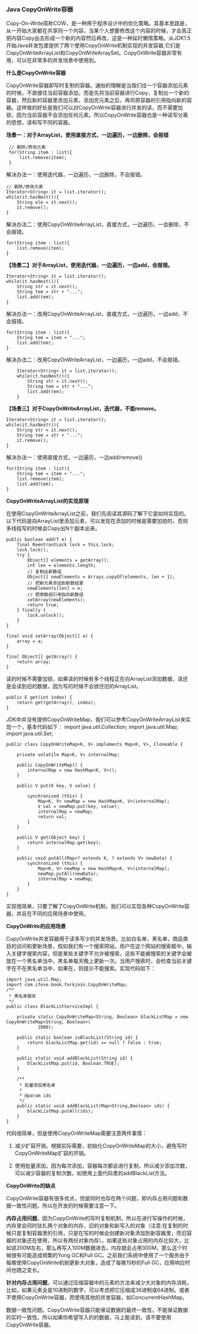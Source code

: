 ### Java CopyOnWrite容器
Copy-On-Write简称COW，是一种用于程序设计中的优化策略。其基本思路是，从一开始大家都在共享同一个内容，当某个人想要修改这个内容的时候，才会真正把内容Copy出去形成一个新的内容然后再改，这是一种延时懒惰策略。从JDK1.5开始Java并发包里提供了两个使用CopyOnWrite机制实现的并发容器,它们是CopyOnWriteArrayList和CopyOnWriteArraySet。CopyOnWrite容器非常有用，可以在非常多的并发场景中使用到。

**什么是CopyOnWrite容器**

CopyOnWrite容器即写时复制的容器。通俗的理解是当我们往一个容器添加元素的时候，不直接往当前容器添加，而是先将当前容器进行Copy，复制出一个新的容器，然后新的容器里添加元素，添加完元素之后，再将原容器的引用指向新的容器。这样做的好处是我们可以对CopyOnWrite容器进行并发的读，而不需要加锁，因为当前容器不会添加任何元素。所以CopyOnWrite容器也是一种读写分离的思想，读和写不同的容器。

**场景一：对于ArrayList，使用直接方式，一边遍历，一边删除，会报错**

	 // 删除/修改元素
	 for(String item : list){
	     list.remove(item);
	 }

解决办法一：使用迭代器，一边遍历，一边删除，不会报错。

	// 删除/修改元素 
	Iterator<String> it = list.iterator(); 
	while(it.hasNext()){ 
	    String ele = it.next(); 
	    it.remove(); 
	}

解决办法二：使用CopyOnWriteArrayList，直接方式，一边遍历，一会删除，不会报错。

	for(String item : list){ 
	    list.remove(item); 
	} 

**【场景二】对于ArrayList，使用迭代器，一边遍历，一边add，会报错。**

	Iterator<String> it = list.iterator(); 
	while(it.hasNext()){ 
	    String str = it.next(); 
	    String tem = str + "..."; 
	    list.add(tem); 
	}

解决办法一：改用CopyOnWriteArrayList，直接方式，一边遍历，一边add，不会报错。

	for(String item : list){ 
	    String tem = item + "..."; 
	    list.add(tem); 
	}

解决办法二：改用CopyOnWriteArrayList，一边遍历，一边add，不会报错。

        Iterator<String> it = list.iterator(); 
        while(it.hasNext()){ 
            String str = it.next(); 
            String tem = str + "..."; 
            list.add(tem); 
        }

**【场景三】对于CopyOnWriteArrayList，迭代器，不能remove。** 

	Iterator<String> it = list.iterator(); 
	while(it.hasNext()){ 
	    String str = it.next(); 
	    String tem = str + "..."; 
	    it.remove(); 
	}

解决办法一：使用直接方式，一边遍历，一边add/remove()
	
	for(String item : list){ 
	    String tem = item + "..."; 
	    list.remove(item); 
	    list.add(tem); 
	}  

**CopyOnWriteArrayList的实现原理**

在使用CopyOnWriteArrayList之前，我们先阅读其源码了解下它是如何实现的。以下代码是向ArrayList里添加元素，可以发现在添加的时候是需要加锁的，否则多线程写的时候会Copy出N个副本出来。

	public boolean add(T e) {
	    final ReentrantLock lock = this.lock;
	    lock.lock();
	    try {	
	        Object[] elements = getArray();
	        int len = elements.length;
	        // 复制出新数组
	        Object[] newElements = Arrays.copyOf(elements, len + 1);
	        // 把新元素添加到新数组里
	        newElements[len] = e;
	        // 把原数组引用指向新数组
	        setArray(newElements);
	        return true;
	    } finally {
	        lock.unlock();
	    }
	}

	final void setArray(Object[] a) {
	    array = a;
	}

    final Object[] getArray() {
        return array;
    }

读的时候不需要加锁，如果读的时候有多个线程正在向ArrayList添加数据，读还是会读到旧的数据，因为写的时候不会锁住旧的ArrayList。

	public E get(int index) {
	    return get(getArray(), index);
	}

JDK中并没有提供CopyOnWriteMap，我们可以参考CopyOnWriteArrayList来实现一个，基本代码如下：
	import java.util.Collection;
	import java.util.Map;
	import java.util.Set;
	
	public class CopyOnWriteMap<K, V> implements Map<K, V>, Cloneable {
	    
		private volatile Map<K, V> internalMap;
	
	    public CopyOnWriteMap() {
	        internalMap = new HashMap<K, V>();
	    }
	
	    public V put(K key, V value) {
	
	        synchronized (this) {
	            Map<K, V> newMap = new HashMap<K, V>(internalMap);
	            V val = newMap.put(key, value);
	            internalMap = newMap;
	            return val;
	        }
	    }
	
	    public V get(Object key) {
	        return internalMap.get(key);
	    }
	
	    public void putAll(Map<? extends K, ? extends V> newData) {
	        synchronized (this) {
	            Map<K, V> newMap = new HashMap<K, V>(internalMap);
	            newMap.putAll(newData);
	            internalMap = newMap;
	        }
	    }
	}

实现很简单，只要了解了CopyOnWrite机制，我们可以实现各种CopyOnWrite容器，并且在不同的应用场景中使用。

**CopyOnWrite的应用场景**

CopyOnWrite并发容器用于读多写少的并发场景。比如白名单，黑名单，商品类目的访问和更新场景，假如我们有一个搜索网站，用户在这个网站的搜索框中，输入关键字搜索内容，但是某些关键字不允许被搜索。这些不能被搜索的关键字会被放在一个黑名单当中，黑名单每天晚上更新一次。当用户搜索时，会检查当前关键字在不在黑名单当中，如果在，则提示不能搜索。实现代码如下：

	import java.util.Map;	
	import com.ifeve.book.forkjoin.CopyOnWriteMap;
	/**
	 * 黑名单服务
	 */
	public class BlackListServiceImpl {
	
	    private static CopyOnWriteMap<String, Boolean> blackListMap = new CopyOnWriteMap<String, Boolean>(
	            1000);
	
	    public static boolean isBlackList(String id) {
	        return blackListMap.get(id) == null ? false : true;
	    }
	
	    public static void addBlackList(String id) {
	        blackListMap.put(id, Boolean.TRUE);
	    }
	
	    /**
	     * 批量添加黑名单
	     *
	     * @param ids
	     */
	    public static void addBlackList(Map<String,Boolean> ids) {
	        blackListMap.putAll(ids);
	    }
	}

代码很简单，但是使用CopyOnWriteMap需要注意两件事情：

1. 减少扩容开销。根据实际需要，初始化CopyOnWriteMap的大小，避免写时CopyOnWriteMap扩容的开销。

2. 使用批量添加。因为每次添加，容器每次都会进行复制，所以减少添加次数，可以减少容器的复制次数。如使用上面代码里的addBlackList方法。

**CopyOnWrite的缺点**

CopyOnWrite容器有很多优点，但是同时也存在两个问题，即内存占用问题和数据一致性问题。所以在开发的时候需要注意一下。

**内存占用问题**。因为CopyOnWrite的写时复制机制，所以在进行写操作的时候，内存里会同时驻扎两个对象的内存，旧的对象和新写入的对象（注意:在复制的时候只是复制容器里的引用，只是在写的时候会创建新对象添加到新容器里，而旧容器的对象还在使用，所以有两份对象内存）。如果这些对象占用的内存比较大，比如说200M左右，那么再写入100M数据进去，内存就会占用300M，那么这个时候很有可能造成频繁的Yong GC和Full GC。之前我们系统中使用了一个服务由于每晚使用CopyOnWrite机制更新大对象，造成了每晚15秒的Full GC，应用响应时间也随之变长。

**针对内存占用问题**，可以通过压缩容器中的元素的方法来减少大对象的内存消耗，比如，如果元素全是10进制的数字，可以考虑把它压缩成36进制或64进制。或者不使用CopyOnWrite容器，而使用其他的并发容器，如ConcurrentHashMap。

数据一致性问题。CopyOnWrite容器只能保证数据的最终一致性，不能保证数据的实时一致性。所以如果你希望写入的的数据，马上能读到，请不要使用CopyOnWrite容器。

